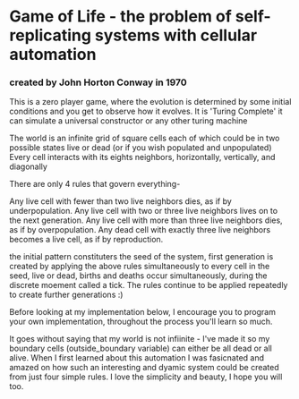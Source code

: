 # Game of Life - the problem of self-replicating systems with cellular automation
### created by John Horton Conway in 1970

This is a zero player game, where the evolution is determined by some initial conditions and you get to observe how it evolves.
It is 'Turing Complete' it can simulate a universal constructor or any other turing machine
 
The world is an infinite grid of square cells each of which could be in two possible states live or dead (or if you wish populated and unpopulated)
Every cell interacts with its eights neighbors, horizontally, vertically, and diagonally

There are only 4 rules that govern everything-

Any live cell with fewer than two live neighbors dies, as if by underpopulation.
Any live cell with two or three live neighbors lives on to the next generation.
Any live cell with more than three live neighbors dies, as if by overpopulation.
Any dead cell with exactly three live neighbors becomes a live cell, as if by reproduction.

the initial pattern constituters the seed of the system, first generation is created by applying the above rules simultaneously to every cell in the seed, live or dead, births and deaths occur simultaneously, during the discrete moement called a tick. The rules continue to be applied repeatedly to create further generations :) 

Before looking at my implementation below, I encourage you to program your own implementation, throughout the process you'll learn so much.

It goes without saying that my world is not infiinite - I've made it so my boundary cells (outside_boundary variable) can either be all dead or all alive. When I first learned about this automation I was fasicnated and amazed on how such an interesting and dyamic system could be created from just four simple rules. I love the simplicity and beauty, I hope you will too. 

